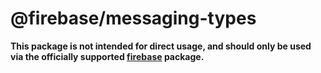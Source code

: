 # @firebase/messaging-types

**This package is not intended for direct usage, and should only be used via the officially supported [firebase](https://www.npmjs.com/package/firebase) package.**
